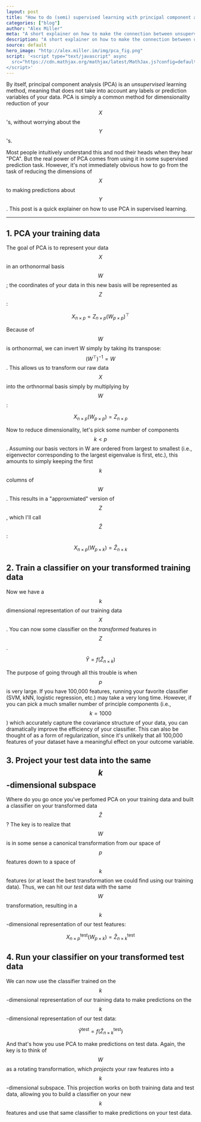 ```yaml
---
layout: post
title: "How to do (semi) supervised learning with principal component analysis (PCA)"
categories: ["blog"]
author: "Alex Miller"
meta: "A short explainer on how to make the connection between unsupervised and supervised machine learninng methods using PCA."
description: "A short explainer on how to make the connection between unsupervised and supervised machine learninng methods using PCA."
source: default
hero_image: "http://alex.miller.im/img/pca_fig.png"
script: '<script type="text/javascript" async
  src="https://cdn.mathjax.org/mathjax/latest/MathJax.js?config=default">
</script>'
---
```


By itself, principal component analysis (PCA) is an _unsupervised_ learning method, meaning that does not take into account any labels or prediction variables of your data. PCA is simply a common method for dimensionality reduction of your $$X$$'s, without worrying about the $$Y$$'s.

Most people intuitively understand this and nod their heads when they hear "PCA". But the real power of PCA comes from using it in some supervised prediction task. However, it's not immediately obvious how to go from the task of reducing the dimensions of $$X$$ to making predictions about $$Y$$. This post is a quick explainer on how to use PCA in supervised learning.

---

## 1. PCA your training data
The goal of PCA is to represent your data $$X$$ in an orthonormal basis $$W$$; the coordinates of your data in this new basis will be represented as $$Z$$:

$$X_{n\times p} = Z_{n \times p}(W_{p \times p})^\top$$

Because of $$W$$ is orthonormal, we can invert W simply by taking its transpose: $$(W^\top)^{-1} = W$$. This allows us to transform our raw data $$X$$ into the orthnormal basis simply by multiplying by $$W$$:

$$X_{n\times p}(W_{p \times p}) = Z_{n \times p}$$


Now to reduce dimensionality, let's pick some number of components $$k < p$$. Assuming our basis vectors in W are ordered from largest to smallest (i.e., eigenvector corresponding to the largest eigenvalue is first, etc.), this amounts to simply keeping the first $$k$$ columns of $$W$$. This results in a "approxmiated" version of $$Z$$, which I'll call $$\hat{Z}$$:

$$X_{n\times p}(W_{p \times k}) = \hat{Z}_{n \times k}$$

## 2. Train a classifier on your transformed training data

Now we have a $$k$$ dimensional representation of our training data $$X$$. You can now some classifier on the _transformed_ features in $$Z$$. 

$$\hat{Y} = f(\hat{Z}_{n \times k})$$

The purpose of going through all this trouble is when $$p$$ is very large. If you have 100,000 features, running your favorite classifier (SVM, kNN, logistic regression, etc.) may take a very long time. However, if you can pick a much smaller number of principle components (i.e., $$k=1000$$) which accurately capture the covariance structure of your data, you can dramatically improve the efficiency of your classifier. This can also be thought of as a form of regularization, since it's unlikely that all 100,000 features of your dataset have a meaningful effect on your outcome variable. 

## 3. Project your test data into the same $$k$$-dimensional subspace

Where do you go once you've perfomed PCA on your training data and built a classifier on your transformed data $$\hat{Z}$$? The key is to realize that $$W$$ is in some sense a canonical transformation from our space of $$p$$ features down to a space of $$k$$ features (or at least the best transformation we could find using our training data). Thus, we can hit our _test_ data with the same $$W$$ transformation, resulting in a $$k$$-dimensional representation of our test features:

$$X^{\text{test}}_{n\times p}(W_{p \times k}) = \hat{Z}^{\text{test}}_{n \times k}$$

## 4. Run your classifier on your transformed test data

We can now use the classifier trained on the $$k$$-dimensional representation of our training data to make predictions on the $$k$$-dimensional representation of our test data:

$$\hat{Y}^{\text{test}} = f(\hat{Z}^{\text{test}}_{n \times k})$$

And that's how you use PCA to make predictions on test data. Again, the key is to think of $$W$$ as a rotating transformation, which _projects_ your raw features into a $$k$$-dimensional subspace. This projection works on both training data and test data, allowing you to build a classifier on your new $$k$$ features and use that same classifier to make predictions on your test data.


